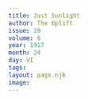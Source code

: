 ```yaml
---
title: Just Sunlight
author: The Uplift
issue: 20
volume: 6
year: 1917
month: 24
day: VI
tags:
layout: page.njk
image:
---
```



